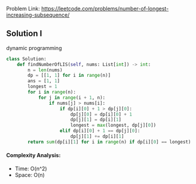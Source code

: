Problem Link: https://leetcode.com/problems/number-of-longest-increasing-subsequence/



## Solution I
dynamic programming

```python
class Solution:
    def findNumberOfLIS(self, nums: List[int]) -> int:
        n = len(nums)
        dp = [[1, 1] for i in range(n)]
        ans = [1, 1]
        longest = 1
        for i in range(n):
            for j in range(i + 1, n):
                if nums[j] > nums[i]:
                    if dp[i][0] + 1 > dp[j][0]:
                        dp[j][0] = dp[i][0] + 1
                        dp[j][1] = dp[i][1]
                        longest = max(longest, dp[j][0])
                    elif dp[i][0] + 1 == dp[j][0]:
                        dp[j][1] += dp[i][1]
        return sum(dp[i][1] for i in range(n) if dp[i][0] == longest)
```

#### Complexity Analysis:
- Time: O(n^2)
- Space: O(n)